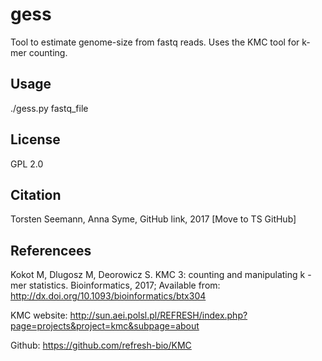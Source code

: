 # gess

Tool to estimate genome-size from fastq reads. Uses the KMC tool for k-mer counting. 


## Usage

./gess.py fastq_file


## License

GPL 2.0

## Citation 

Torsten Seemann, Anna Syme, GitHub link, 2017
[Move to TS GitHub]

## Referencees

Kokot M, Dlugosz M, Deorowicz S. KMC 3: counting and manipulating k -mer statistics. Bioinformatics, 2017; Available from: http://dx.doi.org/10.1093/bioinformatics/btx304

KMC website:
http://sun.aei.polsl.pl/REFRESH/index.php?page=projects&project=kmc&subpage=about

Github:
https://github.com/refresh-bio/KMC

